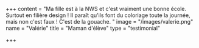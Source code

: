 +++
content = "Ma fille est à la NWS et c'est vraiment une bonne école. Surtout en filière design ! Il paraît qu'ils font du coloriage toute la journée, mais non c'est faux ! C'est de la gouache. "
image = "/images/valerie.png"
name = "Valérie"
title = "Maman d'élève"
type = "testimonial"

+++

